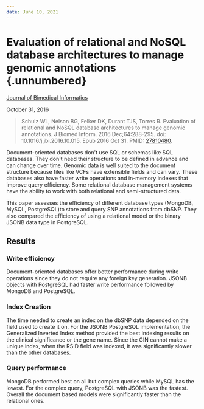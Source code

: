 ```yaml
---
date: June 10, 2021
---
```


# Evaluation of relational and NoSQL database architectures to manage genomic annotations {.unnumbered}

[Journal of Bimedical Informatics](https://doi.org/10.1016/j.jbi.2016.10.015)

October 31, 2016

> Schulz WL, Nelson BG, Felker DK, Durant TJS, Torres R. Evaluation of
> relational and NoSQL database architectures to manage genomic annotations. J
> Biomed Inform. 2016 Dec;64:288-295. doi: 10.1016/j.jbi.2016.10.015. Epub
> 2016 Oct 31. PMID: [27810480](https://pubmed.ncbi.nlm.nih.gov/27810480).

Document-oriented databases don't use SQL or schemas like SQL databases. They
don't need their structure to be defined in advance and can change over time.
Genomic data is well suited to the document structure because files like VCFs
have extensible fields and can vary. These databases also have faster write
operations and in-memory indexes that improve query efficiency. Some
relational database management systems have the ability to work with both
relational and semi-structured data.

This paper assesses the efficiency of different database types (MongoDB, MySQL,
PostgreSQL)to store and query SNP annotations from dbSNP. They also compared
the efficiency of using a relational model or the binary JSONB data type in
PostgreSQL.

## Results

### Write efficiency

Document-oriented databases offer better performance during write operations
since they do not require any foreign key generation. JSONB objects with
PostgreSQL had faster write performance followed by MongoDB and PostgreSQL.

### Index Creation

The time needed to create an index on the dbSNP data depended on the field used
to create it on. For the JSONB PostgreSQL implementation, the Generalized
Inverted Index method provided the best indexing results on the clinical
significance or the gene name. Since the GIN cannot make a unique index, when
the RSID field was indexed, it was significantly slower than the other
databases.

### Query performance

MongoDB performed best on all but complex queries while MySQL has the lowest.
For the complex query, PostgreSQL with JSONB was the fastest. Overall the
document based models were significantly faster than the relational ones.
